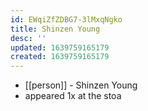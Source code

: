 ```yaml
---
id: EWqiZfZDBG7-3lMxqNgko
title: Shinzen Young
desc: ''
updated: 1639759165179
created: 1639759165179
---
```



- [[person]] - Shinzen Young
- appeared 1x at the stoa
